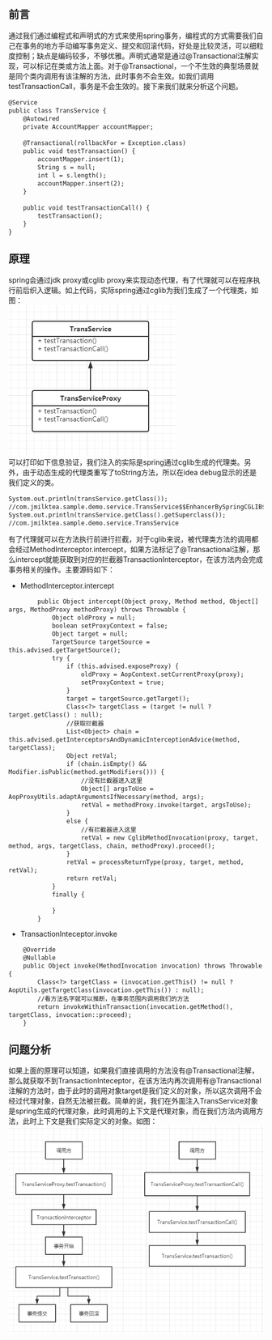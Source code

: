 ## 前言  
通过我们通过编程式和声明式的方式来使用spring事务，编程式的方式需要我们自己在事务的地方手动编写事务定义、提交和回滚代码，好处是比较灵活，可以细粒度控制；缺点是编码较多，不够优雅。声明式通常是通过@Transactional注解实现，可以标记在类或方法上面。对于@Transactional，一个不生效的典型场景就是同个类内调用有该注解的方法，此时事务不会生效。如我们调用testTransactionCall，事务是不会生效的。接下来我们就来分析这个问题。  
```
@Service
public class TransService {
	@Autowired
	private AccountMapper accountMapper;

	@Transactional(rollbackFor = Exception.class)
	public void testTransaction() {
		accountMapper.insert(1);
		String s = null;
		int l = s.length();
		accountMapper.insert(2);
	}

	public void testTransactionCall() {
		testTransaction();
	}
}
```
## 原理  
spring会通过jdk proxy或cglib proxy来实现动态代理，有了代理就可以在程序执行前后织入逻辑。如上代码，实际spring通过cglib为我们生成了一个代理类，如图：  
![image](https://github.com/jmilktea/jmilktea/blob/master/%E5%9F%BA%E7%A1%80/images/transactional-1.png)    
可以打印如下信息验证，我们注入的实际是spring通过cglib生成的代理类。另外，由于动态生成的代理类重写了toString方法，所以在idea debug显示的还是我们定义的类。 
```
System.out.println(transService.getClass());  //com.jmilktea.sample.demo.service.TransService$$EnhancerBySpringCGLIB$$6bce284d
System.out.println(transService.getClass().getSuperclass()); //com.jmilktea.sample.demo.service.TransService
```
有了代理就可以在方法执行前进行拦截，对于cglib来说，被代理类方法的调用都会经过MethodInterceptor.intercept，如果方法标记了@Transactional注解，那么intercept就能获取到对应的拦截器TransactionInterceptor，在该方法内会完成事务相关的操作。主要源码如下：
- MethodInterceptor.intercept  
```
		public Object intercept(Object proxy, Method method, Object[] args, MethodProxy methodProxy) throws Throwable {
			Object oldProxy = null;
			boolean setProxyContext = false;
			Object target = null;
			TargetSource targetSource = this.advised.getTargetSource();
			try {
				if (this.advised.exposeProxy) {
					oldProxy = AopContext.setCurrentProxy(proxy);
					setProxyContext = true;
				}			
				target = targetSource.getTarget();
				Class<?> targetClass = (target != null ? target.getClass() : null);
				//获取拦截器
				List<Object> chain = this.advised.getInterceptorsAndDynamicInterceptionAdvice(method, targetClass);
				Object retVal;				
				if (chain.isEmpty() && Modifier.isPublic(method.getModifiers())) {
					//没有拦截器进入这里
					Object[] argsToUse = AopProxyUtils.adaptArgumentsIfNecessary(method, args);
					retVal = methodProxy.invoke(target, argsToUse);
				}
				else {
					//有拦截器进入这里
					retVal = new CglibMethodInvocation(proxy, target, method, args, targetClass, chain, methodProxy).proceed();
				}
				retVal = processReturnType(proxy, target, method, retVal);
				return retVal;
			}
			finally {
				
			}
		}
```
- TransactionInteceptor.invoke
```
	@Override
	@Nullable
	public Object invoke(MethodInvocation invocation) throws Throwable {
		Class<?> targetClass = (invocation.getThis() != null ? AopUtils.getTargetClass(invocation.getThis()) : null);
		//看方法名字就可以推断，在事务范围内调用我们的方法
		return invokeWithinTransaction(invocation.getMethod(), targetClass, invocation::proceed);
	}
```

## 问题分析    
如果上面的原理可以知道，如果我们直接调用的方法没有@Transactional注解，那么就获取不到TransactionInteceptor，在该方法内再次调用有@Transactional注解的方法时，由于此时的调用对象target是我们定义的对象，所以这次调用不会经过代理对象，自然无法被拦截。简单的说，我们在外面注入TransService对象是spring生成的代理对象，此时调用的上下文是代理对象，而在我们方法内调用方法，此时上下文是我们实际定义的对象。如图：
![iamge](https://github.com/jmilktea/jmilktea/blob/master/%E5%9F%BA%E7%A1%80/images/transactional-2.png)

